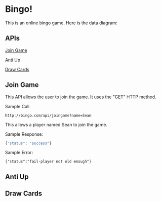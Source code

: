 # Bingo!
This is an online bingo game. Here is the data diagram:

## APIs
[Join Game](README.md#join-game )

[Anti Up](README.md#anti-up)

[Draw Cards](README.md#draw-cards)


## Join Game
This API allows the user to join the game. It uses the "GET" HTTP method.

Sample Call:
```http
http://bingo.com/api/joingame?name=Sean
```
This allows a player named Sean to join the game. 

Sample Response:
```javascript
{"status": "success"}
```
Sample Error:
```javaxcript
{"status":"fail-player not old enough"}
```
## Anti Up
## Draw Cards

